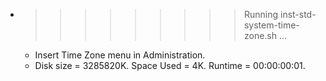 * >>>>>>>>> Running inst-std-system-time-zone.sh ...
  * Insert Time Zone menu in Administration.
  * Disk size = 3285820K. Space Used = 4K. Runtime = 00:00:00:01.
